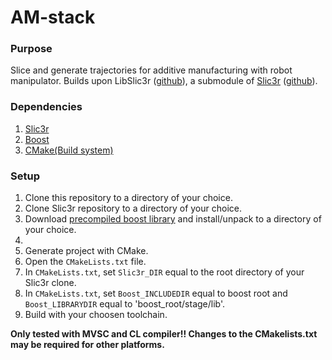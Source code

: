 # AM-stack

### Purpose
Slice and generate trajectories for additive manufacturing with robot manipulator. Builds upon LibSlic3r ([github](https://github.com/slic3r/Slic3r/tree/master/xs/src/libslic3r)), a submodule of [Slic3r](https://manual.slic3r.org/) ([github](https://github.com/slic3r/Slic3r)).

### Dependencies
1. [Slic3r](https://github.com/slic3r/Slic3r)
2. [Boost](https://github.com/boostorg/boost)
3. [CMake(Build system)](https://cmake.org/download/)

### Setup
1. Clone this repository to a directory of your choice.
2. Clone Slic3r repository to a directory of your choice.
3. Download [precompiled boost library](https://sourceforge.net/projects/boost/files/boost-binaries/) and install/unpack to a directory of your choice.
4.
5. Generate project with CMake.
6. Open the `CMakeLists.txt` file.
7. In `CMakeLists.txt`, set `Slic3r_DIR` equal to the root directory of your Slic3r clone.
8. In `CMakeLists.txt`, set `Boost_INCLUDEDIR` equal to boost root and `Boost_LIBRARYDIR` equal to 'boost_root/stage/lib'.
9. Build with your choosen toolchain.

**Only tested with MVSC and CL compiler!! Changes to the CMakelists.txt may be required for other platforms.**